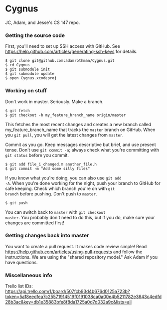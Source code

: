 # Cygnus
JC, Adam, and Jesse's CS 147 repo.

### Getting the source code
First, you'll need to set up SSH access with GitHub. See https://help.github.com/articles/generating-ssh-keys for details.

    $ git clone git@github.com:adamrothman/Cygnus.git
    $ cd Cygnus
    $ git submodule init
    $ git submodule update
    $ open Cygnus.xcodeproj

### Working on stuff
Don't work in master. Seriously. Make a branch.

    $ git fetch
    $ git checkout -b my_feature_branch_name origin/master

This fetches the most recent changes and creates a new branch called my_feature_branch_name that tracks the <code>master</code> branch on GitHub. When you <code>git pull</code>, you will get the latest changes from <code>master</code>.

Commit as you go. Keep messages descriptive but brief, and use present tense. Don't use <code>git commit -a</code>; always check what you're committing with <code>git status</code> before you commit.

    $ git add file_i_changed.m another_file.h
    $ git commit -m "Add some silly files"

If you know what you're doing, you can also use <code>git add -A</code>. When you're done working for the night, push your branch to GitHub for safe keeping. Check which branch you're on with <code>git branch</code> before pushing. Don't push to <code>master</code>.

    $ git push

You can switch back to <code>master</code> with <code>git checkout master</code>. You probably don't need to do this, but if you do, make sure your changes are committed first!

### Getting changes back into master
You want to create a pull request. It makes code review simple! Read https://help.github.com/articles/using-pull-requests and follow the instructions. We are using the "shared repository model." Ask Adam if you have questions.

### Miscellaneous info
Trello list IDs:  
https://api.trello.com/1/board/507fcb93d4b676d0125a723b?token=5a18eedfea7c25571914519f0191038ca0a00e4b5211782e3643c4edfd28b3ac&key=db1e35883bfe8f8da1725a0d7d032a9c&lists=all
